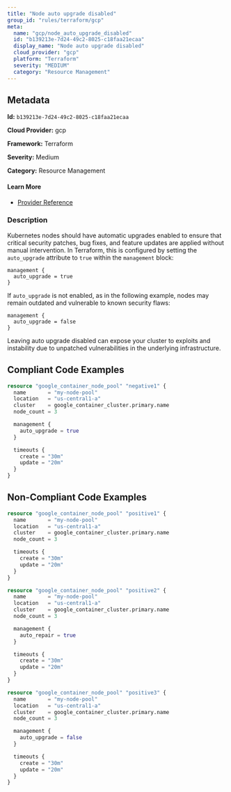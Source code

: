 ```yaml
---
title: "Node auto upgrade disabled"
group_id: "rules/terraform/gcp"
meta:
  name: "gcp/node_auto_upgrade_disabled"
  id: "b139213e-7d24-49c2-8025-c18faa21ecaa"
  display_name: "Node auto upgrade disabled"
  cloud_provider: "gcp"
  platform: "Terraform"
  severity: "MEDIUM"
  category: "Resource Management"
---
```

## Metadata

**Id:** `b139213e-7d24-49c2-8025-c18faa21ecaa`

**Cloud Provider:** gcp

**Framework:** Terraform

**Severity:** Medium

**Category:** Resource Management

#### Learn More

 - [Provider Reference](https://registry.terraform.io/providers/hashicorp/google/latest/docs/resources/container_node_pool#auto_upgrade)

### Description

 Kubernetes nodes should have automatic upgrades enabled to ensure that critical security patches, bug fixes, and feature updates are applied without manual intervention. In Terraform, this is configured by setting the `auto_upgrade` attribute to `true` within the `management` block:

```
management {
  auto_upgrade = true
}
```

If `auto_upgrade` is not enabled, as in the following example, nodes may remain outdated and vulnerable to known security flaws:

```
management {
  auto_upgrade = false
}
```

Leaving auto upgrade disabled can expose your cluster to exploits and instability due to unpatched vulnerabilities in the underlying infrastructure.


## Compliant Code Examples
```terraform
resource "google_container_node_pool" "negative1" {
  name       = "my-node-pool"
  location   = "us-central1-a"
  cluster    = google_container_cluster.primary.name
  node_count = 3

  management {
    auto_upgrade = true
  }

  timeouts {
    create = "30m"
    update = "20m"
  }
}
```
## Non-Compliant Code Examples
```terraform
resource "google_container_node_pool" "positive1" {
  name       = "my-node-pool"
  location   = "us-central1-a"
  cluster    = google_container_cluster.primary.name
  node_count = 3

  timeouts {
    create = "30m"
    update = "20m"
  }
}

resource "google_container_node_pool" "positive2" {
  name       = "my-node-pool"
  location   = "us-central1-a"
  cluster    = google_container_cluster.primary.name
  node_count = 3

  management {
    auto_repair = true
  }

  timeouts {
    create = "30m"
    update = "20m"
  }
}

resource "google_container_node_pool" "positive3" {
  name       = "my-node-pool"
  location   = "us-central1-a"
  cluster    = google_container_cluster.primary.name
  node_count = 3

  management {
    auto_upgrade = false
  }

  timeouts {
    create = "30m"
    update = "20m"
  }
}

```